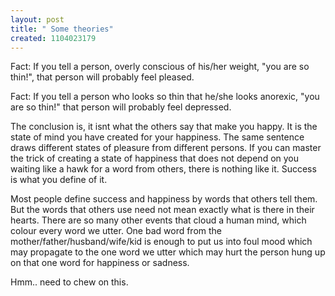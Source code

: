 ```yaml
--- 
layout: post
title: " Some theories"
created: 1104023179
---
```

Fact: If you tell a person, overly conscious of his/her weight, "you are so thin!", that person will probably feel pleased. 

Fact: If you tell a person who looks so thin that he/she looks anorexic, "you are so thin!" that person will probably feel depressed.

The conclusion is, it isnt what the others say that make you happy. It is the state of mind you have created for your happiness.  The same sentence draws different states of pleasure from different persons. If you can master the trick of creating a state of happiness that does not depend on you waiting like a hawk for a word from others, there is nothing like it. Success is what you define of it. 

Most people define success and happiness by words that others tell them. But the words that others use need not mean exactly what is there in their hearts. There are so many other events that cloud a human mind, which colour every word we utter. One bad word from the mother/father/husband/wife/kid is enough to put us into foul mood which may propagate to the one word we utter which may hurt the person hung up on that one word for happiness or sadness. 

Hmm.. need to chew on this.
